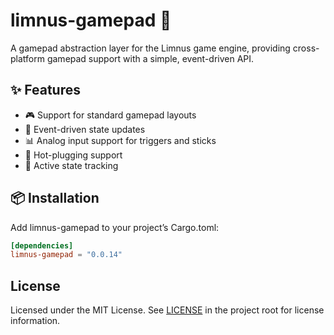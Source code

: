 # limnus-gamepad 🧱

A gamepad abstraction layer for the Limnus game engine, providing cross-platform gamepad support with a simple, event-driven API.

## ✨ Features

- 🎮 Support for standard gamepad layouts 
- 🔄 Event-driven state updates
- 📊 Analog input support for triggers and sticks
- 🔌 Hot-plugging support
- 🏃 Active state tracking

## 📦 Installation

Add limnus-gamepad to your project’s Cargo.toml:

```toml
[dependencies]
limnus-gamepad = "0.0.14"
```

## License

Licensed under the MIT License. See [LICENSE](LICENSE) in the project root for license information.
